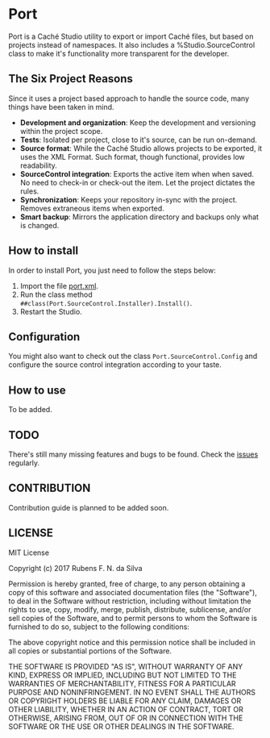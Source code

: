 # Port

Port is a Caché Studio utility to export or import Caché files, but
based on projects instead of namespaces. It also includes a %Studio.SourceControl class to make it's functionality
more transparent for the developer.

## The Six Project Reasons

Since it uses a project based approach to handle the source code, many things have been taken in mind.

* **Development and organization**: Keep the development and versioning within the project scope.
* **Tests**: Isolated per project, close to it's source, can be run on-demand.
* **Source format**: While the Caché Studio allows projects to be exported, it uses the XML Format. Such format, though functional, provides low readability.
* **SourceControl integration**: Exports the active item when when saved. No need to check-in or check-out the item. Let the project dictates the rules.
* **Synchronization**: Keeps your repository in-sync with the project. Removes extraneous items when exported.
* **Smart backup**: Mirrors the application directory and backups only what is changed.

## How to install

In order to install Port, you just need to follow the steps below:

1. Import the file [port.xml](https://github.com/rfns/port/blob/master/port.xml).
2. Run the class method ``##class(Port.SourceControl.Installer).Install()``.
3. Restart the Studio.

## Configuration

You might also want to check out the class ``Port.SourceControl.Config`` and configure
the source control integration according to your taste.

## How to use

To be added.

## TODO

There's still many missing features and bugs to be found. Check the [issues](https://github.com/rfns/port/issues) regularly.

## CONTRIBUTION

Contribution guide is planned to be added soon.

## LICENSE

MIT License

Copyright (c) 2017 Rubens F. N. da Silva

Permission is hereby granted, free of charge, to any person obtaining a copy
of this software and associated documentation files (the "Software"), to deal
in the Software without restriction, including without limitation the rights
to use, copy, modify, merge, publish, distribute, sublicense, and/or sell
copies of the Software, and to permit persons to whom the Software is
furnished to do so, subject to the following conditions:

The above copyright notice and this permission notice shall be included in all
copies or substantial portions of the Software.

THE SOFTWARE IS PROVIDED "AS IS", WITHOUT WARRANTY OF ANY KIND, EXPRESS OR
IMPLIED, INCLUDING BUT NOT LIMITED TO THE WARRANTIES OF MERCHANTABILITY,
FITNESS FOR A PARTICULAR PURPOSE AND NONINFRINGEMENT. IN NO EVENT SHALL THE
AUTHORS OR COPYRIGHT HOLDERS BE LIABLE FOR ANY CLAIM, DAMAGES OR OTHER
LIABILITY, WHETHER IN AN ACTION OF CONTRACT, TORT OR OTHERWISE, ARISING FROM,
OUT OF OR IN CONNECTION WITH THE SOFTWARE OR THE USE OR OTHER DEALINGS IN THE
SOFTWARE.






